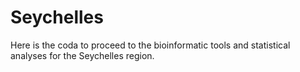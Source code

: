 # Seychelles
Here is the coda to proceed to the bioinformatic tools and statistical analyses for the Seychelles region.
